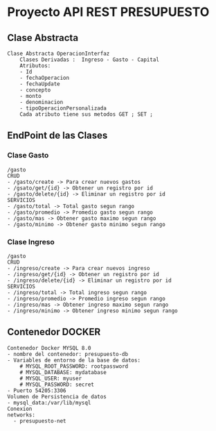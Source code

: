 # Proyecto API REST PRESUPUESTO
## Clase Abstracta
    Clase Abstracta OperacionInterfaz
        Clases Derivadas :  Ingreso - Gasto - Capital
        Atributos:
        - Id
        - fechaOperacion
        - fechaUpdate
        - concepto
        - monto
        - denominacion
        - tipoOperacionPersonalizada
        Cada atributo tiene sus metodos GET ; SET ;

## EndPoint de las Clases
### Clase Gasto
    /gasto
    CRUD
    - /gasto/create -> Para crear nuevos gastos
    - /gsato/get/{id} -> Obtener un registro por id
    - /gasto/delete/{id} -> Eliminar un registro por id
    SERVICIOS
    - /gasto/total -> Total gasto segun rango
    - /gasto/promedio -> Promedio gasto segun rango
    - /gasto/mas -> Obtener gasto maximo segun rango
    - /gasto/minimo -> Obtener gasto minimo segun rango
### Clase Ingreso
    /gasto
    CRUD
    - /ingreso/create -> Para crear nuevos ingreso
    - /ingreso/get/{id} -> Obtener un registro por id
    - /ingreso/delete/{id} -> Eliminar un registro por id
    SERVICIOS
    - /ingreso/total -> Total ingreso segun rango
    - /ingreso/promedio -> Promedio ingreso segun rango
    - /ingreso/mas -> Obtener ingreso maximo segun rango
    - /ingreso/minimo -> Obtener ingreso minimo segun rango

## Contenedor DOCKER
    Contenedor Docker MYSQL 8.0
    - nombre del contenedor: presupuesto-db
    - Variables de entorno de la base de datos:
        # MYSQL_ROOT_PASSWORD: rootpassword
        # MYSQL_DATABASE: mydatabase
        # MYSQL_USER: myuser
        # MYSQL_PASSWORD: secret
    - Puerto 54205:3306
    Volumen de Persistencia de datos
    - mysql_data:/var/lib/mysql
    Conexion
    networks:
      - presupuesto-net
